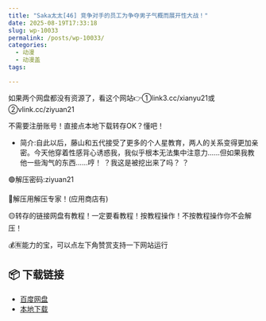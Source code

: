 ```yaml
---
title: "Saka太太[46] 竞争对手的员工为争夺男子气概而展开性大战！"
date: 2025-08-19T17:33:18
slug: wp-10033
permalink: /posts/wp-10033/
categories:
  - 动漫
  - 动漫盖
tags:

---
```


如果两个网盘都没有资源了，看这个网站👉①link3.cc/xianyu21或②vlink.cc/ziyuan21

不需要注册账号！直接点本地下载转存OK？懂吧！

*   简介:自此以后，藤山和五代接受了更多的个人星教育，两人的关系变得更加亲密。今天他穿着性感背心诱惑我，我似乎根本无法集中注意力……但如果我教他一些淘气的东西……哼！ ？我这是被挖出来了吗？ ？

🟢解压密码:ziyuan21

🔵解压用解压专家！(应用商店有)

🟡转存的链接网盘有教程！一定要看教程！按教程操作！不按教程操作你不会解压！

💰🈶能力的宝，可以点左下角赞赏支持一下网站运行

## 📦 下载链接
- [百度网盘](https://blziyuan21.com/pay-download/10033?key=7d5f9e2627&down_id=0)
- [本地下载](https://blziyuan21.com/pay-download/10033?key=7d5f9e2627&down_id=1)

